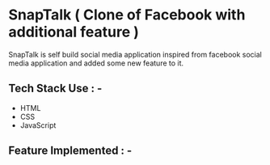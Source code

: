 # SnapTalk ( Clone of Facebook with additional feature )

<p>SnapTalk is self build social media application inspired from facebook social media application and added some new feature to it. </p>












## Tech Stack Use : -

  - HTML
  - CSS
  - JavaScript
  
## Feature Implemented : -


